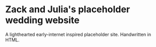 # Zack and Julia's placeholder wedding website
A lighthearted early-internet inspired placeholder site. Handwritten in HTML.
